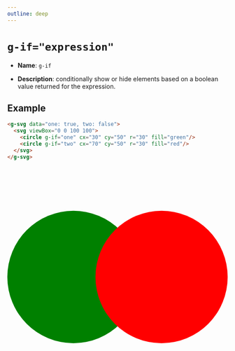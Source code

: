 ```yaml
---
outline: deep
---
```


# `g-if="expression"`

- **Name**:  `g-if`

- **Description**: conditionally show or hide elements based on a boolean value returned for the 
expression.

## Example

```html
<g-svg data="one: true, two: false">
  <svg viewBox="0 0 100 100">
    <circle g-if="one" cx="30" cy="50" r="30" fill="green"/>
    <circle g-if="two" cx="70" cy="50" r="30" fill="red"/>
  </svg>
</g-svg>
```

<g-svg data="one: true, two: false">
  <svg viewBox="0 0 100 100">
    <circle g-if="one" cx="30" cy="50" r="30" fill="green"/>
    <circle g-if="two" cx="70" cy="50" r="30" fill="red"/>
  </svg>
</g-svg>